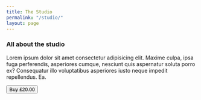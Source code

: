 ```yaml
---
title: The Studio
permalink: "/studio/"
layout: page
---
```


### All about the studio

 Lorem ipsum dolor sit amet consectetur adipisicing elit. Maxime culpa, ipsa fuga perferendis, asperiores cumque, nesciunt quis aspernatur soluta porro ex? Consequatur illo voluptatibus asperiores iusto neque impedit repellendus. Ea.


<button class="snipcart-add-item add-cart" data-item-name="Speedy Wunderground VOL. 6 Compilation LP" data-item-id="Y6" data-item-weight="1" data-item-image="/uploads/SWY5DIG-PACKSHOT.jpeg" data-item-url="https://www.speedywunderground.com/studio" data-item-price="20" >Buy £20.00
</button>